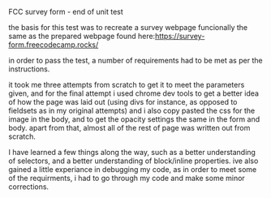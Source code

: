 FCC survey form - end of unit test

the basis for this test was to recreate a survey webpage funcionally the same as the prepared webpage found 
here:https://survey-form.freecodecamp.rocks/

in order to pass the test, a number of requirements had to be met as per the instructions.

it took me three attempts from scratch to get it to meet the parameters given, and for the final attempt 
i used chrome dev tools to get a better idea of how the page was laid out (using divs for instance, as opposed to 
fieldsets as in my original attempts) and i also copy pasted the css for the image in the body, and to get the
opacity settings the same in the form and body. apart from that, almost all of the rest of page was written out 
from scratch. 

I have learned a few things along the way, such as a better understanding of selectors, and a better understanding
of block/inline properties. ive also gained a little experiance in debugging my code, as in order to meet some
of the requirments, i had to go through my code and make some minor corrections.
